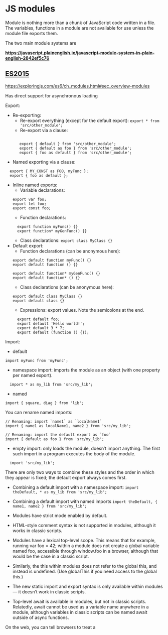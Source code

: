 # JS modules

Module is nothing more than a chunk of JavaScript code written in a file. The variables, functions in a module are not available for use unless the module file exports them.

The two main module systems are

**https://javascript.plainenglish.io/javascript-module-system-in-plain-english-2842ef5c76**

## [ES2015](https://developer.mozilla.org/en-US/docs/Web/JavaScript/Guide/Modules)
https://exploringjs.com/es6/ch_modules.html#sec_overview-modules

Has direct support for asynchronous loading

Export: 
* Re-exporting:
    * Re-export everything (except for the default export):
    ```export * from 'src/other_module';```
    * Re-export via a clause:
    ```export { foo as myFoo, bar } from 'src/other_module';

       export { default } from 'src/other_module';
       export { default as foo } from 'src/other_module';
       export { foo as default } from 'src/other_module';
    ```  
* Named exporting via a clause:
```
  export { MY_CONST as FOO, myFunc };
  export { foo as default };
```  
* Inline named exports:
    * Variable declarations:
    ```
    export var foo;
    export let foo;
    export const foo;
    ```
    * Function declarations:
    ```
      export function myFunc() {}
      export function* myGenFunc() {}
    ```  
    * Class declarations:
    ```export class MyClass {}```
* Default export:
  * Function declarations (can be anonymous here):
  ```
  export default function myFunc() {}
  export default function () {}

  export default function* myGenFunc() {}
  export default function* () {}
  ```
  * Class declarations (can be anonymous here):
  ```
  export default class MyClass {}
  export default class {}
  ```
  * Expressions: export values. Note the semicolons at the end.
  ```
    export default foo;
    export default 'Hello world!';
    export default 3 * 7;
    export default (function () {});
   ```

Import:
  
 * default
  ```
  import myFunc from 'myFunc';
  ```
  
  * namespace import: imports the module as an object (with one property per named export).
  ```
    import * as my_lib from 'src/my_lib';
  ```

  * named
  ```
  import { square, diag } from 'lib';
  ```
  You can rename named imports:

  ```
  // Renaming: import `name1` as `localName1`
  import { name1 as localName1, name2 } from 'src/my_lib';

  // Renaming: import the default export as `foo`
  import { default as foo } from 'src/my_lib';
  ```
  
  * empty import: only loads the module, doesn’t import anything. 
  The first such import in a program executes the body of the module.
  
  ```
    import 'src/my_lib';
  ```
  
There are only two ways to combine these styles and the order in which they appear is fixed; the default export always comes first.

* Combining a default import with a namespace import:
  ```import theDefault, * as my_lib from 'src/my_lib';```
* Combining a default import with named imports
  ```import theDefault, { name1, name2 } from 'src/my_lib';```
  

* Modules have strict mode enabled by default.
* HTML-style comment syntax is not supported in modules, although it works in classic scripts.
* Modules have a lexical top-level scope. This means that for example, running var foo = 42; within a module does not create a global variable named foo, accessible through window.foo in a browser, although that would be the case in a classic script.
* Similarly, the this within modules does not refer to the global this, and instead is undefined. (Use globalThis if you need access to the global this.)
* The new static import and export syntax is only available within modules — it doesn’t work in classic scripts.
* Top-level await is available in modules, but not in classic scripts. Relatedly, await cannot be used as a variable name anywhere in a module, although variables in classic scripts can be named await outside of async functions.

On the web, you can tell browsers to treat a <script> element as a module by setting the type attribute to module. Browsers that understand type="module" ignore scripts. Only modern browsers support modules with a nomodule attribute. Modules are evaluated only once, while classic scripts are evaluated however many times you add them to the DOM.
  
Another difference relates to the async attribute, which causes the script to download without blocking the HTML parser (like defer) except it also executes the script as soon as possible, with no guaranteed order, and without waiting for HTML parsing to finish. The async attribute does not work for inline classic scripts, but it does work for inline <script type="module">.
  
Some restrictions apply to module specifiers in browsers. So-called “bare” module specifiers are currently not supported. 
  
  ```
  // Not supported (yet):
  import {shout} from 'jquery';
  import {shout} from 'lib.mjs';
  import {shout} from 'modules/lib.mjs';
  
  // Supported:
  import {shout} from './lib.mjs';
  import {shout} from '../lib.mjs';
  import {shout} from '/modules/lib.mjs';
  import {shout} from 'https://simple.example/modules/lib.mjs';
 ```
  
Module scripts are deferred by default. As such, there is no need to add defer to your <script type="module"> tags! Not only does the download for the main module happen in parallel with HTML parsing, the same goes for all the dependency modules!

So far we’ve only used static import. With static import, your entire module graph needs to be downloaded and executed before your main code can run.
Unlike static import, dynamic import() can be used from within regular scripts. It’s an easy way to incrementally start using modules in your existing code base.
  
Another new module-related feature is import.meta, which gives you metadata about the current module. The exact metadata you get is not specified as part of ECMAScript; it depends on the host environment.
  
## [Common JS](http://www.commonjs.org/)
   https://nodejs.org/docs/latest-v10.x/api/modules.html#modules_modules
  
  Support support only synchronous loading

 Export: 
* named
  ```
  var sqrt = Math.sqrt;
  function square(x) {
      return x * x;
  }
  
  module.exports = {
    sqrt: sqrt,
    square: square,
  };
  ```
* default
  
  Import:
  * named
  ```
  var square = require('lib').square;
  var diag = require('lib').diag;
  ```

## [AMD](https://github.com/amdjs/amdjs-api/blob/master/AMD.md)
   


